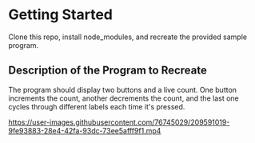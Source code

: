 # Getting Started

Clone this repo, install node_modules, and recreate the provided sample program.

## Description of the Program to Recreate

The program should display two buttons and a live count. One button increments the count, another decrements the count, and the last one cycles through different labels each time it's pressed.

https://user-images.githubusercontent.com/76745029/209591019-9fe93883-28e4-42fa-93dc-73ee5afff9f1.mp4
